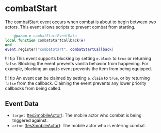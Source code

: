 # combatStart

The combatStart event occurs when combat is about to begin between two actors. This event allows scripts to prevent combat from starting.

```lua
--- @param e combatStartEventData
local function combatStartCallback(e)
end
event.register("combatStart", combatStartCallback)
```

!!! tip
	This event supports blocking by setting `e.block` to `true` or returning `false`. Blocking the event prevents vanilla behavior from happening. For example, blocking an `equip` event prevents the item from being equipped.

!!! tip
	An event can be claimed by setting `e.claim` to `true`, or by returning `false` from the callback. Claiming the event prevents any lower priority callbacks from being called.

## Event Data

* `target` ([tes3mobileActor](../../types/tes3mobileActor)): The mobile actor who combat is being triggered against.
* `actor` ([tes3mobileActor](../../types/tes3mobileActor)): The mobile actor who is entering combat.

